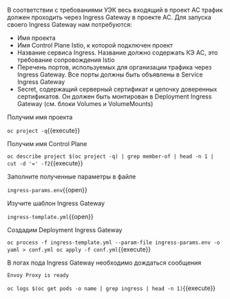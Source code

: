 В соответствии с требованиями УЭК весь входящий в проект АС трафик должен проходить через Ingress Gateway в проекте АС.
Для запуска своего Ingress Gateway нам потребуются:

* Имя проекта
* Имя Control Plane Istio, к которой подключен проект
* Название сервиса Ingress. Название должно содержать КЭ АС, это требование сопровождения Istio
* Перечень портов, используемых для организации трафика через Ingress Gateway. Все порты должны быть объявлены в Service
  Ingress Gateway
* Secret, содержащий серверный сертификат и цепочку доверенных сертификатов. Он должен быть монтирован в
  Deployment Ingress Gateway (см. блоки Volumes и VolumeMounts)

Получим имя проекта

`oc project -q`{{execute}}

Получим имя Control Plane

`oc describe project $(oc project -q) | grep member-of | head -n 1 | cut -d '=' -f2`{{execute}}

Заполните полученные параметры в файле

`ingress-params.env`{{open}}

Изучите шаблон Ingress Gateway 

`ingress-template.yml`{{open}}

Создадим Deployment Ingress Gateway

`oc process -f ingress-template.yml --param-file ingress-params.env -o yaml > conf.yml
oc apply -f conf.yml`{{execute}}

В логах пода Ingress Gateway необходимо дождаться сообщения

`Envoy Proxy is ready`

`oc logs $(oc get pods -o name | grep ingress | head -n 1)`{{execute}}
